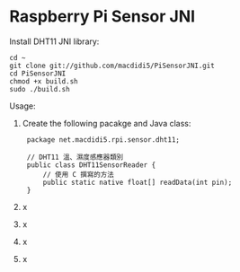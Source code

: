 # Raspberry Pi Sensor JNI

Install DHT11 JNI library:

    cd ~
    git clone git://github.com/macdidi5/PiSensorJNI.git
    cd PiSensorJNI
    chmod +x build.sh
    sudo ./build.sh
    
Usage:

1. Create the following pacakge and Java class:

        package net.macdidi5.rpi.sensor.dht11;
    
        // DHT11 溫、濕度感應器類別
        public class DHT11SensorReader {
            // 使用 C 撰寫的方法
            public static native float[] readData(int pin);
        }

2. x
3. x
4. x
5. x


